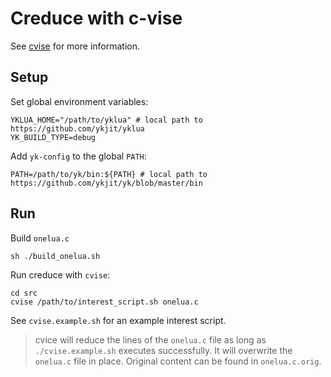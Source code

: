 # Creduce with c-vise

See [cvise](https://github.com/marxin/cvise) for more information.

## Setup

Set global environment variables:

```shell
YKLUA_HOME="/path/to/yklua" # local path to https://github.com/ykjit/yklua
YK_BUILD_TYPE=debug
```

Add `yk-config` to the global `PATH`:

```shell
PATH=/path/to/yk/bin:${PATH} # local path to https://github.com/ykjit/yk/blob/master/bin
```

## Run

Build `onelua.c`
```shell
sh ./build_onelua.sh
```

Run creduce with `cvise`:

```shell
cd src
cvise /path/to/interest_script.sh onelua.c
```

See `cvise.example.sh` for an example interest script.

> cvice will reduce the lines of the `onelua.c` file as long as `./cvise.example.sh` executes successfully. It will overwrite the `onelua.c` file in place. Original content can be found in `onelua.c.orig`.
